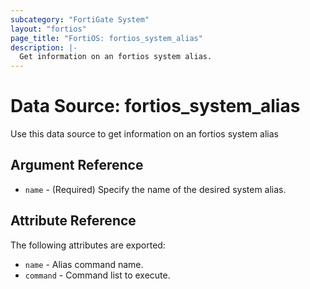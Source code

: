 ```yaml
---
subcategory: "FortiGate System"
layout: "fortios"
page_title: "FortiOS: fortios_system_alias"
description: |-
  Get information on an fortios system alias.
---
```


# Data Source: fortios_system_alias
Use this data source to get information on an fortios system alias

## Argument Reference

* `name` - (Required) Specify the name of the desired system alias.

## Attribute Reference

The following attributes are exported:

* `name` - Alias command name.
* `command` - Command list to execute.

